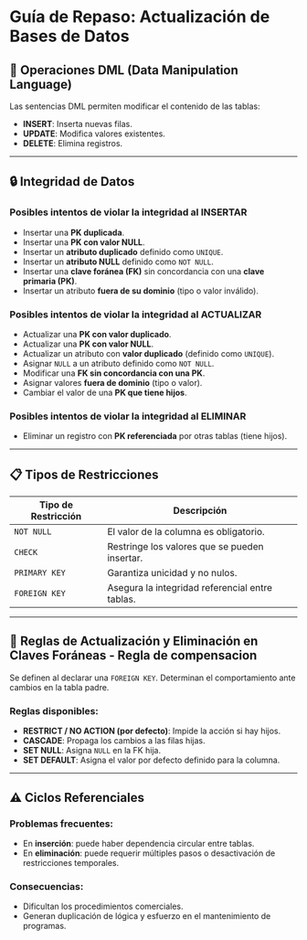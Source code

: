
# Guía de Repaso: Actualización de Bases de Datos

## 📌 Operaciones DML (Data Manipulation Language)
Las sentencias DML permiten modificar el contenido de las tablas:

- **INSERT**: Inserta nuevas filas.
- **UPDATE**: Modifica valores existentes.
- **DELETE**: Elimina registros.

---

## 🔒 Integridad de Datos

### Posibles intentos de violar la integridad al **INSERTAR**
- Insertar una **PK duplicada**.
- Insertar una **PK con valor NULL**.
- Insertar un **atributo duplicado** definido como `UNIQUE`.
- Insertar un **atributo NULL** definido como `NOT NULL`.
- Insertar una **clave foránea (FK)** sin concordancia con una **clave primaria (PK)**.
- Insertar un atributo **fuera de su dominio** (tipo o valor inválido).

### Posibles intentos de violar la integridad al **ACTUALIZAR**
- Actualizar una **PK con valor duplicado**.
- Actualizar una **PK con valor NULL**.
- Actualizar un atributo con **valor duplicado** (definido como `UNIQUE`).
- Asignar `NULL` a un atributo definido como `NOT NULL`.
- Modificar una **FK sin concordancia con una PK**.
- Asignar valores **fuera de dominio** (tipo o valor).
- Cambiar el valor de una **PK que tiene hijos**.

### Posibles intentos de violar la integridad al **ELIMINAR**
- Eliminar un registro con **PK referenciada** por otras tablas (tiene hijos).

---

## 📋 Tipos de Restricciones

| Tipo de Restricción         | Descripción |
|----------------------------|-------------|
| `NOT NULL`                 | El valor de la columna es obligatorio. |
| `CHECK`                    | Restringe los valores que se pueden insertar. |
| `PRIMARY KEY`              | Garantiza unicidad y no nulos. |
| `FOREIGN KEY`              | Asegura la integridad referencial entre tablas. |

---

## 🔁 Reglas de Actualización y Eliminación en Claves Foráneas - Regla de compensacion

Se definen al declarar una `FOREIGN KEY`. Determinan el comportamiento ante cambios en la tabla padre.

### Reglas disponibles:

- **RESTRICT / NO ACTION (por defecto)**: Impide la acción si hay hijos.
- **CASCADE**: Propaga los cambios a las filas hijas.
- **SET NULL**: Asigna `NULL` en la FK hija.
- **SET DEFAULT**: Asigna el valor por defecto definido para la columna.

---

## ⚠️ Ciclos Referenciales

### Problemas frecuentes:
- En **inserción**: puede haber dependencia circular entre tablas.
- En **eliminación**: puede requerir múltiples pasos o desactivación de restricciones temporales.

### Consecuencias:
- Dificultan los procedimientos comerciales.
- Generan duplicación de lógica y esfuerzo en el mantenimiento de programas.
